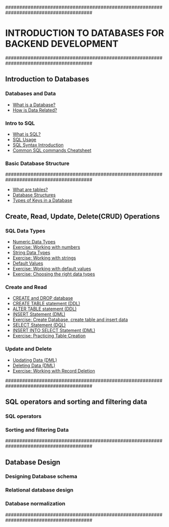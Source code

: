 #######################################################################################

# INTRODUCTION TO DATABASES FOR BACKEND DEVELOPMENT

#######################################################################################

## Introduction to Databases

### Databases and Data

- [What is a Database?](https://github.com/marvedventures/databases-for-backend-development/blob/master/1-introduction-to-databases/databases-and-data/what-is-a-database.sql)
- [How is Data Related?](https://github.com/marvedventures/databases-for-backend-development/blob/master/1-introduction-to-databases/databases-and-data/how-is-data-related.sql)

### Intro to SQL

- [What is SQL?](https://github.com/marvedventures/databases-for-backend-development/blob/master/1-introduction-to-databases/introduction-to-sql/what-is-sql.sql)
- [SQL Usage](https://github.com/marvedventures/databases-for-backend-development/blob/master/1-introduction-to-databases/introduction-to-sql/what-is-sql.sql)
- [SQL Syntax Introduction](https://github.com/marvedventures/databases-for-backend-development/blob/master/1-introduction-to-databases/introduction-to-sql/sql-syntax-intro.sql)
- [Common SQL commands Cheatsheet](https://github.com/marvedventures/databases-for-backend-development/blob/master/1-introduction-to-databases/introduction-to-sql/sql-commands.sql)

### Basic Database Structure

#######################################################################################

- [What are tables?](https://github.com/marvedventures/databases-for-backend-development/blob/master/1-introduction-to-databases/basic-database-structure/database-tables.sql)
- [Database Structures](https://github.com/marvedventures/databases-for-backend-development/blob/master/1-introduction-to-databases/basic-database-structure/database-structure.sql)
- [Types of Keys in a Database](https://github.com/marvedventures/databases-for-backend-development/blob/master/1-introduction-to-databases/basic-database-structure/database-tables.sql)

## Create, Read, Update, Delete(CRUD) Operations

### SQL Data Types

- [Numeric Data Types](https://github.com/marvedventures/databases-for-backend-development/blob/master/2-crud-operations/sql-data-types/numeric-datatypes.sql)
- [Exercise: Working with numbers](https://github.com/marvedventures/databases-for-backend-development/blob/master/2-crud-operations/sql-data-types/working-with-numbers.sql)
- [String Data Types](https://github.com/marvedventures/databases-for-backend-development/blob/master/2-crud-operations/sql-data-types/string-datatypes.sql)
- [Exercise: Working with strings](https://github.com/marvedventures/databases-for-backend-development/blob/master/2-crud-operations/sql-data-types/working-with-strings.sql)
- [Default Values](https://github.com/marvedventures/databases-for-backend-development/blob/master/2-crud-operations/sql-data-types/default-values.sql)
- [Exercise: Working with default values](https://github.com/marvedventures/databases-for-backend-development/blob/master/2-crud-operations/sql-data-types/working-with-default-values.sql)
- [Exercise: Choosing the right data types](https://github.com/marvedventures/databases-for-backend-development/blob/master/2-crud-operations/sql-data-types/working-with-datatypes.sql)

### Create and Read

- [CREATE and DROP database](https://github.com/marvedventures/databases-for-backend-development/blob/master/2-crud-operations/create-and-read/create-and-drop.sql)
- [CREATE TABLE statement (DDL)](https://github.com/marvedventures/databases-for-backend-development/blob/master/2-crud-operations/create-and-read/create-table.sql)
- [ALTER TABLE statement (DDL)](https://github.com/marvedventures/databases-for-backend-development/blob/master/2-crud-operations/create-and-read/alter-table.sql)
- [INSERT Statement (DML)](https://github.com/marvedventures/databases-for-backend-development/blob/master/2-crud-operations/create-and-read/insert.sql)
- [Exercise: Create Database, create table and insert data](https://github.com/marvedventures/databases-for-backend-development/blob/master/2-crud-operations/create-and-read/working-with-create-db-table-inserting-data.sql)
- [SELECT Statement (DQL)](https://github.com/marvedventures/databases-for-backend-development/blob/master/2-crud-operations/create-and-read/select.sql)
- [INSERT INTO SELECT Statement (DML)](https://github.com/marvedventures/databases-for-backend-development/blob/master/2-crud-operations/create-and-read/select.sql)
- [Exercise: Practicing Table Creation](https://github.com/marvedventures/databases-for-backend-development/blob/master/2-crud-operations/create-and-read/working-with-table-creation.sql)

### Update and Delete

- [Updating Data (DML)](https://github.com/marvedventures/databases-for-backend-development/blob/master/2-crud-operations/update-and-delete/updating-data.sql)
- [Deleting Data (DML)](https://github.com/marvedventures/databases-for-backend-development/blob/master/2-crud-operations/update-and-delete/deleting-data.sql)
- [Exercise: Working with Record Deletion](https://github.com/marvedventures/databases-for-backend-development/blob/master/2-crud-operations/update-and-delete/working-with-record-deletion.sql)

#######################################################################################

## SQL operators and sorting and filtering data

### SQL operators

### Sorting and filtering Data

#######################################################################################

## Database Design

### Designing Database schema

### Relational database design

### Database normalization

#######################################################################################
